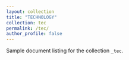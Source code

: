 ```yaml
---
layout: collection
title: "TECHNOLOGY"
collection: tec
permalink: /tec/
author_profile: false
---
```


Sample document listing for the collection `_tec`.
